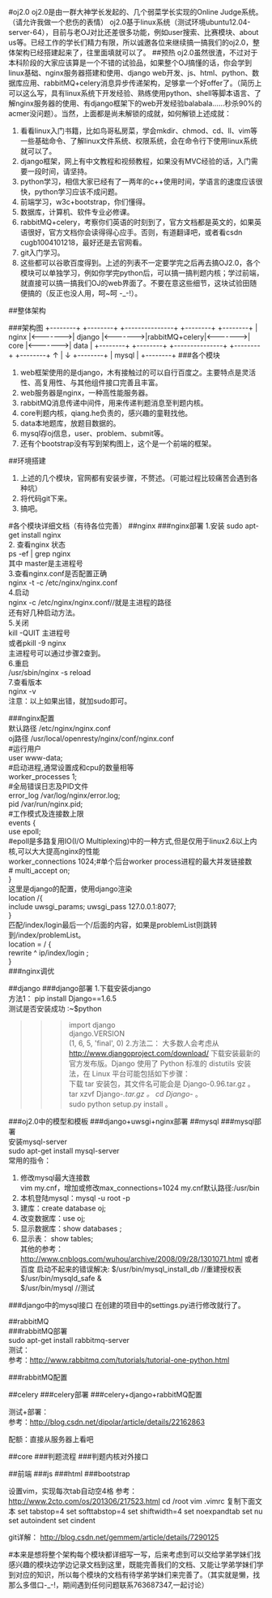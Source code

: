 #oj2.0
oj2.0是由一群大神学长发起的、几个弱菜学长实现的Online Judge系统。（请允许我做一个悲伤的表情）
oj2.0基于linux系统（测试环境ubuntu12.04-server-64），目前与老OJ对比还差很多功能，例如user搜索、比赛模块、about us等。已经工作的学长们精力有限，所以诚邀各位来继续搞一搞我们的oj2.0，整体架构已经搭建起来了，往里面填就可以了。
##预热
oj2.0虽然很渣，不过对于本科阶段的大家应该算是一个不错的试验品，如果整个OJ搞懂的话，你会学到linux基础、nginx服务器搭建和使用、django web开发、js、html、python、数据库应用、rabbitMQ+celery消息异步传递架构，足够拿一个好offer了。（简历上可以这么写，具有linux系统下开发经验、熟练使用python、shell等脚本语言、了解nginx服务器的使用、有django框架下的web开发经验balabala……秒杀90%的acmer没问题）。当然，上面都是尚未解锁的成就，如何解锁上述成就：
  1. 看看linux入门书籍，比如鸟哥私房菜，学会mkdir、chmod、cd、ll、vim等一些基础命令、了解linux文件系统、权限系统，会在命令行下使用linux系统就可以了。
  2. django框架，网上有中文教程和视频教程，如果没有MVC经验的话，入门需要一段时间，请坚持。
  3. python学习，相信大家已经有了一两年的c++使用时间，学语言的速度应该很快，python学习应该不成问题。
  4. 前端学习，w3c+bootstrap，你们懂得。
  5. 数据库，计算机、软件专业必修课。
  6. rabbitMQ+celery，考察你们英语的时刻到了，官方文档都是英文的，如果英语很好，官方文档你会读得得心应手。否则，有道翻译吧，或者看csdn cugb1004101218，最好还是去官网看。
  7. git入门学习。
  8. 这些都可以谷歌百度得到。上述的列表不一定要学完之后再去搞OJ2.0，各个模块可以单独学习，例如你学完python后，可以搞一搞判题内核；学过前端，就直接可以搞一搞我们OJ的web界面了。不要在意这些细节，这块试验田随便搞的（反正也没人用，呵~呵 -_-!）。

##整体架构
    
###架构图
    +--------+         +--------+         +---------------+         +--------+         +--------+
    |  nginx |<------->| django |<------->|rabbitMQ+celery|<------->|  core  |<------->|  data  |
    +--------+         +--------+         +---------------+         +--------+         +--------+
                            ↑
                            |
                            ↓
                       +--------+
                       |  mysql |
                       +--------+
###各个模块
  1. web框架使用的是django，木有接触过的可以自行百度之。主要特点是灵活性、高复用性、与其他组件接口完善且丰富。
  2. web服务器是nginx，一种高性能服务器。
  3. rabbitMQ消息传递中间件，用来传递判题消息至判题内核。
  4. core判题内核，qiang.he负责的，感兴趣的童鞋找他。
  5. data本地题库，放题目数据的。
  6. mysql存oj信息，user、problem、submit等。
  7. 还有个bootstrap没有写到架构图上，这个是一个前端的框架。

##环境搭建
  1. 上述的几个模块，官网都有安装步骤，不赘述。（可能过程比较痛苦会遇到各种坑）
  2. 将代码git下来。
  3. 搞吧。

#各个模块详细文档（有待各位完善） 
##nginx 
###nginx部署 
  1.安装 
  sudo apt-get install nginx  
  2. 查看nginx 状态  
  ps -ef | grep nginx  
  其中 master是主进程号  
  3.查看nginx.conf是否配置正确  
  nginx -t -c /etc/nginx/nginx.conf  
  4.启动  
  nginx -c /etc/nginx/nginx.conf//就是主进程的路径  
  还有好几种启动方法。  
  5.关闭  
  kill -QUIT 主进程号  
  或者pkill -9 nginx  
  主进程号可以通过步骤2查到。  
  6.重启  
  /usr/sbin/nginx -s reload  
  7.查看版本  
  nginx -v  
  注意：以上如果出错，就加sudo即可。  

###nginx配置  
  默认路径 /etc/nginx/nginx.conf  
  oj路径  /usr/local/openresty/nginx/conf/nginx.conf  
  #运行用户    
  user www-data;    
  #启动进程,通常设置成和cpu的数量相等  
  worker_processes  1;  
  #全局错误日志及PID文件  
  error_log  /var/log/nginx/error.log;  
  pid        /var/run/nginx.pid;  
  #工作模式及连接数上限  
  events {  
    use   epoll;               
    #epoll是多路复用IO(I/O Multiplexing)中的一种方式,但是仅用于linux2.6以上内核,可以大大提高nginx的性能  
    worker_connections  1024;#单个后台worker process进程的最大并发链接数  
    # multi_accept on;  
}  
  这里是django的配置，使用django渲染  
  location /{  
  include uwsgi_params; 
  uwsgi_pass 127.0.0.1:8077;  
}  
  匹配/index/login最后一个/后面的内容，如果是problemList则跳转到/index/problemList。  
  location = / {  
  rewrite ^ ip/index/login ;  
}  
###nginx调优  
  
##django
###django部署
1.下载安装django  
方法1： 
pip install Django==1.6.5  
测试是否安装成功
:~$python 
>>>import django  
>>> django.VERSION  
(1, 6, 5, 'final', 0) 
2.方法二： 
    大多数人会考虑从 http://www.djangoproject.com/download/ 下载安装最新的官方发布版。Django 使用了 Python 标准的 distutils 安装法，在 Linux 平台可能包括如下步骤：   
    下载 tar 安装包，其文件名可能会是 Django-0.96.tar.gz 。   
    tar xzvf Django-*.tar.gz 。
    cd Django-* 。  
    sudo python setup.py install 。  

###oj2.0中的模型和模板
###django+uwsgi+nginx部署
##mysql
  ###mysql部署  
  安装mysql-server    
  sudo apt-get install mysql-server  
  常用的指令：  
  1. 修改mysql最大连接数  
    vim my.cnf，增加或修改max_connections=1024     my.cnf默认路径:/usr/bin  
  2.  本机登陆mysql：mysql -u root -p  
  3.  建库：create database oj;  
  4.  改变数据库：use oj;  
  5.  显示数据库：show databases ; 
  6.  显示表： show tables;  
  其他的参考：http://www.cnblogs.com/wuhou/archive/2008/09/28/1301071.html   或者百度 
启动不起来的错误解决:
$/usr/bin/mysql_install_db     //重建授权表
$/usr/bin/mysqld_safe &      
$/usr/bin/mysql                //测试

###django中的mysql接口
  在创建的项目中的settings.py进行修改就行了。
  
##rabbitMQ  
###rabbitMQ部署  
  sudo apt-get install rabbitmq-server  
  测试：    
  参考：http://www.rabbitmq.com/tutorials/tutorial-one-python.html  
  
###rabbitMQ配置  

##celery
###celery部署
###celery+django+rabbitMQ配置

测试+部署：  
  参考：http://blog.csdn.net/dipolar/article/details/22162863  
  
配额：直接从服务器上看吧
  
  
##core
###判题流程
###判题内核对外接口
  
##前端
###js
###html
###bootstrap

设置vim，实现每次tab自动空4格
参考：http://www.2cto.com/os/201306/217523.html
cd /root
vim .vimrc
复制下面文本
set tabstop=4 
set softtabstop=4 
set shiftwidth=4 
set noexpandtab 
set nu 
set autoindent 
set cindent 

git详解： 
http://blog.csdn.net/gemmem/article/details/7290125  

#本来是想将整个架构每个模块都详细写一写，后来考虑到可以交给学弟学妹们找感兴趣的模块边学边记录文档到这里，既能完善我们的文档、又能让学弟学妹们学到对应的知识，所以每个模块的文档有待学弟学妹们来完善了。（其实就是懒，找那么多借口-_-!，期间遇到任何问题联系763687347,一起讨论）
